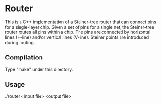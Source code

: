 # Router
This is a C++ implementation of a Steiner-tree router that can connect pins for a single-layer chip. Given a set of pins for a single net, the Steiner-tree router routes all pins within a chip. The pins are connected by horizontal lines (H-line) and/or vertical lines (V-line). Steiner points are introduced during routing.

## Compilation

Type "make" under this directory.

## Usage

./router \<input file\> \<output file\>
